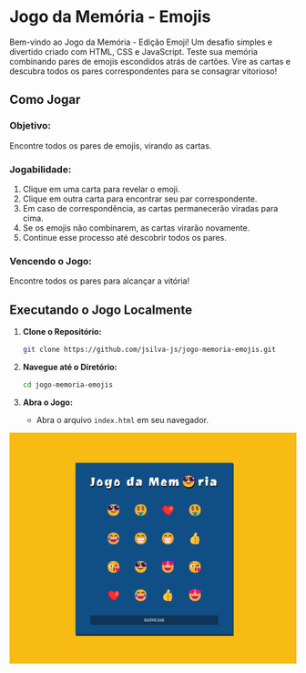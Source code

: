 # Jogo da Memória - Emojis

Bem-vindo ao Jogo da Memória - Edição Emoji! Um desafio simples e divertido criado com HTML, CSS e JavaScript. Teste sua memória combinando pares de emojis escondidos atrás de cartões. Vire as cartas e descubra todos os pares correspondentes para se consagrar vitorioso!

## Como Jogar

### Objetivo:
Encontre todos os pares de emojis, virando as cartas.

### Jogabilidade:
1. Clique em uma carta para revelar o emoji.
2. Clique em outra carta para encontrar seu par correspondente.
3. Em caso de correspondência, as cartas permanecerão viradas para cima.
4. Se os emojis não combinarem, as cartas virarão novamente.
5. Continue esse processo até descobrir todos os pares.

### Vencendo o Jogo:
Encontre todos os pares para alcançar a vitória!

## Executando o Jogo Localmente

1. **Clone o Repositório:**
   ```bash
   git clone https://github.com/jsilva-js/jogo-memoria-emojis.git
   ```

2. **Navegue até o Diretório:**
   ```bash
   cd jogo-memoria-emojis
   ```

3. **Abra o Jogo:**
   - Abra o arquivo `index.html` em seu navegador.

![Game](./src/images/game.png)